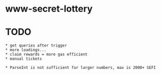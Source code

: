 # www-secret-lottery

# TODO 

    
    

    * get queries after trigger
    * more loadings...
    * claim rewards = more gas efficient
    * manual tickets

    * ParseInt is not sufficient for larger numbers, max is 2000+ SEFI